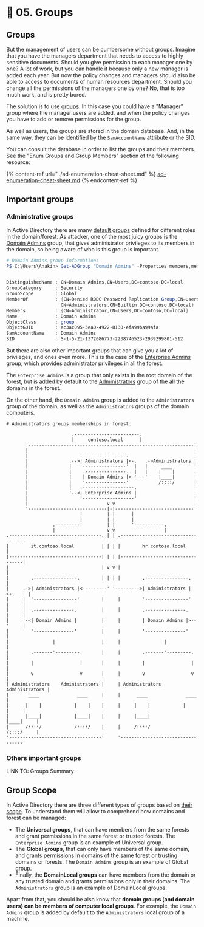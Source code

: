 # 📓 05. Groups

## Groups

But the management of users can be cumbersome without groups. Imagine that you have the managers department that needs to access to highly sensitive documents. Should you give permission to each manager one by one? A lot of work, but you can handle it because only a new manager is added each year. But now the policy changes and managers should also be able to access to documents of human resources department. Should you change all the permissions of the managers one by one? No, that is too much work, and is pretty bored.

The solution is to use [groups](https://docs.microsoft.com/en-us/windows/security/identity-protection/access-control/active-directory-security-groups#default-security-groups). In this case you could have a "Manager" group where the manager users are added, and when the policy changes you have to add or remove permissions for the group.

As well as users, the groups are stored in the domain database. And, in the same way, they can be identified by the `SamAccountName` attribute or the SID.

You can consult the database in order to list the groups and their members. See the "Enum Groups and Group Members" section of the following resource:

{% content-ref url="../ad-enumeration-cheat-sheet.md" %}
[ad-enumeration-cheat-sheet.md](../ad-enumeration-cheat-sheet.md)
{% endcontent-ref %}

## Important groups <a href="#important-groups" id="important-groups"></a>

### **Administrative groups**

In Active Directory there are many [default groups](https://docs.microsoft.com/en-us/windows/security/identity-protection/access-control/active-directory-security-groups#default-security-groups) defined for different roles in the domain/forest. As attacker, one of the most juicy groups is the [Domain Admins](https://docs.microsoft.com/en-us/windows/security/identity-protection/access-control/active-directory-security-groups#bkmk-domainadmins) group, that gives administrator privileges to its members in the domain, so being aware of who is this group is important.

```powershell
# Domain Admins group information:
PS C:\Users\Anakin> Get-ADGroup "Domain Admins" -Properties members,memberof


DistinguishedName : CN=Domain Admins,CN=Users,DC=contoso,DC=local
GroupCategory     : Security
GroupScope        : Global
MemberOf          : {CN=Denied RODC Password Replication Group,CN=Users,DC=contoso,DC=local,
                    CN=Administrators,CN=Builtin,DC=contoso,DC=local}
Members           : {CN=Administrator,CN=Users,DC=contoso,DC=local}
Name              : Domain Admins
ObjectClass       : group
ObjectGUID        : ac3ac095-3ea0-4922-8130-efa99ba99afa
SamAccountName    : Domain Admins
SID               : S-1-5-21-1372086773-2238746523-2939299801-512
```

But there are also other important groups that can give you a lot of privileges, and ones even more. This is the case of the [Enterprise Admins](https://docs.microsoft.com/en-us/windows/security/identity-protection/access-control/active-directory-security-groups#bkmk-entadmins) group, which provides administrator privileges in all the forest.

The `Enterprise Admins` is a group that only exists in the root domain of the forest, but is added by default to the [Administrators](https://docs.microsoft.com/en-us/windows/security/identity-protection/access-control/active-directory-security-groups#administrators) group of the all the domains in the forest.

On the other hand, the `Domain Admins` group is added to the `Administrators` group of the domain, as well as the `Administrators` groups of the domain computers.

```shell
# Administrators groups memberships in forest:

                        .------------------------.
                        |     contoso.local      |
       .-------------------------------------------------------------.
       |                                                             |
       |                   .----------------.                        |  
       |               .-->| Administrators |<-.   .->Administrators |
       |               |   '----------------'  |   |     ____        | 
       |               |    .---------------.  |   |    |    |       |
       |               |    | Domain Admins |>-'---'    |____|       |
       |               |    '---------------'           /::::/       |
       |               |   .-------------------.                     |
       |               '--<| Enterprise Admins |                     |
       |                   '-------------------'                     |
       |                             v v                             |
       '-----------------------------|-|-----------------------------'  
                           |         | |      |                         
                           |         | |      |                         
                 .---------'         | |      '-----------.             
                 |                   v v                  |             
.----------------------------------. | | .----------------------------------.
|        it.contoso.local          | | | |        hr.contoso.local          |
|----------------------------------| | | |----------------------------------|
|                                  | v v |                                  |
|        .----------------.        | | | |        .----------------.        |
|     .->| Administrators |<---------' '--------->| Administrators |<-.     |
|     |  '----------------'        |     |        '----------------'  |     |
|     |  .---------------.         |     |        .---------------.   |     |
|     '-<| Domain Admins |         |     |        | Domain Admins |>--'     |
|        '---------------'         |     |        '---------------'         |
|                |                 |     |                |                 |
|        .-------'---------.       |     |        .-------'---------.       |
|        |                 |       |     |        |                 |       |
|        v                 v       |     |        v                 v       |
| Administrators    Administrators |     | Administrators    Administrators |
|       ____              ____     |     |      ____              ____      |
|      |    |            |    |    |     |     |    |            |    |     |
|      |____|            |____|    |     |     |____|            |____|     |
|      /::::/            /::::/    |     |     /::::/            /::::/     |
'----------------------------------'     '----------------------------------'
```

### Others important groups

LINK TO: Groups Summary

## Group Scope <a href="#group-scope" id="group-scope"></a>

In Active Directory there are three different types of groups based on [their scope](https://docs.microsoft.com/en-us/windows/security/identity-protection/access-control/active-directory-security-groups#group-scope). To understand them will allow to comprehend how domains and forest can be managed:

* The **Universal groups**, that can have members from the same forests and grant permissions in the same forest or trusted forests. The `Enterprise Admins` group is an example of Universal group.
* The **Global groups**, that can only have members of the same domain, and grants permissions in domains of the same forest or trusting domains or forests. The `Domain Admins` group is an example of Global group.
* Finally, the **DomainLocal groups** can have members from the domain or any trusted domain and grants permissions only in their domains. The `Administrators` group is an example of DomainLocal groups.

Apart from that, you should be also know that **domain groups (and domain users) can be members of computer local groups**. For example, the `Domain Admins` group is added by default to the `Administrators` local group of a machine.
